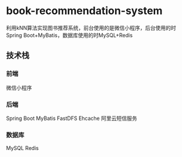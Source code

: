 # book-recommendation-system
利用kNN算法实现图书推荐系统，前台使用的是微信小程序，后台使用的时Spring Boot+MyBatis，数据库使用的时MySQL+Redis

## 技术栈
### 前端
微信小程序
### 后端
Spring Boot
MyBatis
FastDFS
Ehcache
阿里云短信服务
### 数据库
MySQL
Redis


